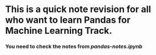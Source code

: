 # This is a quick note revision for all who want to learn Pandas for Machine Learning Track. 
### You need to check the notes from *pandas-notes.ipynb*
